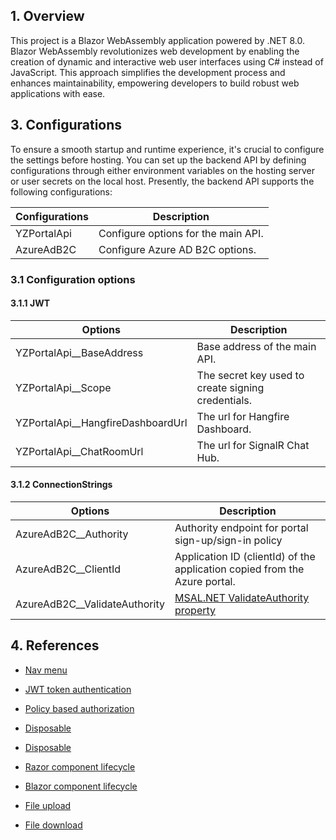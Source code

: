 ﻿## 1. Overview
This project is a Blazor WebAssembly application powered by .NET 8.0. Blazor WebAssembly revolutionizes web development by enabling the creation of dynamic and interactive web user interfaces using C# instead of JavaScript. This approach simplifies the development process and enhances maintainability, empowering developers to build robust web applications with ease.

## 3. Configurations
To ensure a smooth startup and runtime experience, it's crucial to configure the settings before hosting. 
You can set up the backend API by defining configurations through either environment variables on the hosting server or user secrets 
on the local host. Presently, the backend API supports the following configurations:

|Configurations|Description|
|-|-|
|YZPortalApi|Configure options for the main API.|
|AzureAdB2C|Configure Azure AD B2C options.|

### 3.1 Configuration options
#### 3.1.1 JWT
|Options|Description|
|-|-|
|YZPortalApi__BaseAddress|Base address of the main API.|
|YZPortalApi__Scope|The secret key used to create signing credentials.|
|YZPortalApi__HangfireDashboardUrl|The url for Hangfire Dashboard.|
|YZPortalApi__ChatRoomUrl|The url for SignalR Chat Hub.|

#### 3.1.2 ConnectionStrings
|Options|Description|
|-|-|
|AzureAdB2C__Authority|Authority endpoint for portal sign-up/sign-in policy|
|AzureAdB2C__ClientId|Application ID (clientId) of the application copied from the Azure portal.|
|AzureAdB2C__ValidateAuthority|[MSAL.NET ValidateAuthority property](https://learn.microsoft.com/en-us/dotnet/api/microsoft.authentication.webassembly.msal.msalauthenticationoptions.validateauthority?view=aspnetcore-8.0)|

## 4. References

- [Nav menu](https://stackoverflow.com/questions/58914389/how-to-create-navmenu-with-collapsible-submenu-in-net-core-blazor-app)

- [JWT token authentication](https://trystanwilcock.com/2022/09/28/net-6-0-blazor-webassembly-jwt-token-authentication-from-scratch-c-sharp-wasm-tutorial/)

- [Policy based authorization](https://chrissainty.com/securing-your-blazor-apps-configuring-policy-based-authorization-with-blazor/)

- [Disposable](https://www.meziantou.net/canceling-background-tasks-when-a-user-navigates-away-from-a-blazor-component.htm)

- [Disposable](https://www.infoworld.com/article/3649352/how-to-work-with-iasyncdisposable-in-net-6.html)

- [Razor component lifecycle](https://learn.microsoft.com/en-us/aspnet/core/blazor/components/lifecycle?view=aspnetcore-8.0)

- [Blazor component lifecycle](https://blazor-university.com/components/component-lifecycles/)

- [File upload](https://learn.microsoft.com/en-us/aspnet/core/blazor/file-uploads?view=aspnetcore-8.0)

- [File download](https://learn.microsoft.com/en-us/aspnet/core/blazor/file-downloads?view=aspnetcore-8.0)
